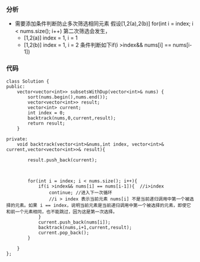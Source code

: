 ### 分析
- 需要添加条件判断防止多次筛选相同元素
假设[1,2(a),2(b)]
for(int i = index; i < nums.size(); i++)
第二次筛选会发生，
    - [1,2(a)] index = 1, i = 1
    - [1,2(b)] index = 1, i = 2
条件判断如下if(i >index&& nums[i] == nums[i-1])
### 代码
```
class Solution {
public:
    vector<vector<int>> subsetsWithDup(vector<int>& nums) {
        sort(nums.begin(),nums.end());
        vector<vector<int>> result;
        vector<int> current;
        int index = 0;
        backtrack(nums,0,current,result);
        return result;
    }

private:
    void backtrack(vector<int>&nums,int index, vector<int>& current,vector<vector<int>>& result){
     
        result.push_back(current);
 


        for(int i = index; i < nums.size(); i++){
            if(i >index&& nums[i] == nums[i-1]){  //i>index
                continue; //进入下一次循环
                //i > index 表示当前元素 nums[i] 不是当前递归调用中第一个被选择的元素。如果 i == index，说明当前元素是当前递归调用中第一个被选择的元素，即使它和前一个元素相同，也不能跳过，因为这是第一次选择。
            }
            current.push_back(nums[i]);
            backtrack(nums,i+1,current,result);
            current.pop_back();
        }

    }
};

```
